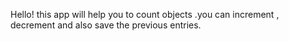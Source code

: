 Hello! this app will help you to count objects .you can increment , decrement and also save the previous entries.
